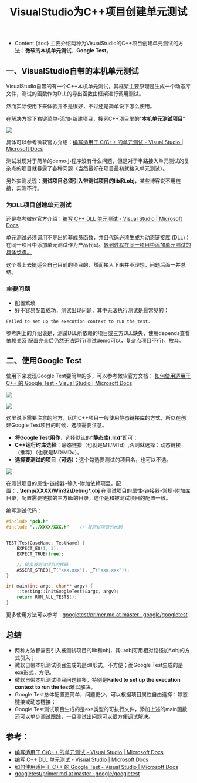 ﻿---
layout:		post
category:	"program"
title:		"VisualStudio为C++项目创建单元测试"
tags:		[c++]
---
- Content
{:toc}
主要介绍两种为VisualStudio的C++项目创建单元测试的方法：**微软的本机单元测试**、**Google Test**。



## 一、VisualStudio自带的本机单元测试

VisualStudio自带的有一个C++本机单元测试，其框架主要原理是生成一个动态库文件，测试的函数作为DLL的导出函数由框架进行调用测试。

然而实际使用下来体验并不是很好，不过还是简单说下怎么使用。

在解决方案下右键菜单-添加-新建项目，搜索C++项目里的“**本机单元测试项目**”

![](https://docs.microsoft.com/zh-cn/visualstudio/test/media/vs-2019/cpp-new-test-project-vs2019.png?view=vs-2019)

具体可以参考微软官方介绍：[编写适用于 C/C++ 的单元测试 - Visual Studio | Microsoft Docs](https://docs.microsoft.com/zh-cn/visualstudio/test/writing-unit-tests-for-c-cpp?view=vs-2019)

测试发现对于简单的demo小程序没有什么问题，但是对于半路接入单元测试的复杂点的项目就暴露了各种问题（当然最好在项目最初就接入单元测试）。

另外实测发现：**测试项目必须引入带测试项目的lib和.obj**，某些博客说不用链接，实测不行。




### 为DLL项目创建单元测试
还是参考微软官方介绍：[编写 C++ DLL 单元测试 - Visual Studio | Microsoft Docs](https://docs.microsoft.com/zh-cn/visualstudio/test/how-to-write-unit-tests-for-cpp-dlls?view=vs-2019#sameProject)

单元测试必须调用不导出的非成员函数，并且代码必须生成为动态链接库 (DLL)： 在同一项目中添加单元测试作为产品代码。[转到过程在同一项目中添加单元测试的具体步骤。](https://docs.microsoft.com/zh-cn/visualstudio/test/how-to-write-unit-tests-for-cpp-dlls?view=vs-2019#sameProject)

这个看上去挺适合自己目前的项目的，然而接入下来并不理想，问题后面一并总结。

### 主要问题
- 配置繁琐
- 好不容易配置成功，测试出现问题，其中无法执行测试是最常见的：
```none
Failed to set up the execution context to run the test.
```
参考网上的介绍说是，测试DLL所依赖的项目或三方DLL缺失，使用depends查看依赖关系 配置完全后仍然无法运行(测试demo可以，复杂点项目不行)。放弃。





## 二、使用Google Test
使用下来发现Google Test要简单的多，可以参考微软官方文档：
[如何使用适用于 C++ 的 Google Test - Visual Studio | Microsoft Docs](https://docs.microsoft.com/zh-cn/visualstudio/test/how-to-use-google-test-for-cpp?view=vs-2019)

![](https://docs.microsoft.com/zh-cn/visualstudio/test/media/cpp-google-component.png?view=vs-2019)

![](https://docs.microsoft.com/zh-cn/visualstudio/test/media/vs-2019/cpp-gtest-new-project-vs2019.png?view=vs-2019)

这里说下需要注意的地方，因为C++项目一般使用静态链接库的方式，所以在创建Google Test项目的时候，选项需要注意。

- **将Google Test用作**，选择默认的“**静态库(.lib)**”即可；
- **C++运行时库选择**：静态链接（也就是MT/MTd）,否则就选择：动态链接（推荐）（也就是MD/MDd）。
- **选择要测试的项目（可选）**：这个勾选要测试的项目名，也可以不选。

![](https://docs.microsoft.com/zh-cn/visualstudio/test/media/cpp-gtest-config.png?view=vs-2019)



在测试项目的属性-链接器-输入-附加依赖项里，配置：**..\temp\XXXX\Win32\Debug\*.obj**
在测试项目的属性-链接器-常规-附加库目录，配置需要链接的三方lib的目录，这个是和被测试项目的配置一致。

编写测试代码：
```cpp
#include "pch.h"
#include "../XXXX/XXX.h"    // 被测试项目的代码


TEST(TestCaseName, TestName) {
	EXPECT_EQ(1, 1);
	EXPECT_TRUE(true);

	// 使用被测试项目的代码
	ASSERT_STREQ(_T("xxx.xxx"), _T("xxx.xxx"));
}

int main(int argc, char** argv) {
	::testing::InitGoogleTest(&argc, argv);
	return RUN_ALL_TESTS();
}
```

更多使用方法可以参考：[googletest/primer.md at master · google/googletest](https://github.com/google/googletest/blob/master/googletest/docs/primer.md)



## 总结

- 两种方法都需要引入被测试项目的lib和obj，其中obj可用相对路径加*.obj的方式引入；
- 微软自带本机测试项目生成的是dll形式，不方便；而Google Test生成的是exe形式，方便。
- 微软自带本机测试项目问题较多，特别是**Failed to set up the execution context to run the test**难以解决。
- Google Test总体配置更简单，问题更少，可以根据项目属性自由选择：静态链接或动态链接；
- Google Test测试项目生成的是exe类型的可执行文件，添加上述的main函数还可以单步调试跟踪，一旦测试出问题可以很方便调试解决。



## 参考：
- [编写适用于 C/C++ 的单元测试 - Visual Studio | Microsoft Docs](https://docs.microsoft.com/zh-cn/visualstudio/test/writing-unit-tests-for-c-cpp?view=vs-2019)
- [编写 C++ DLL 单元测试 - Visual Studio | Microsoft Docs](https://docs.microsoft.com/zh-cn/visualstudio/test/how-to-write-unit-tests-for-cpp-dlls?view=vs-2019#sameProject)
- [如何使用适用于 C++ 的 Google Test - Visual Studio | Microsoft Docs](https://docs.microsoft.com/zh-cn/visualstudio/test/how-to-use-google-test-for-cpp?view=vs-2019)
- [googletest/primer.md at master · google/googletest](https://github.com/google/googletest/blob/master/googletest/docs/primer.md)